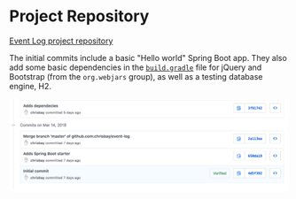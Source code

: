 # Project Repository

[Event Log project repository](https://github.com/chrisbay/event-log)

The initial commits include a basic "Hello world" Spring Boot app. They also add some basic dependencies in the [`build.gradle`](https://github.com/chrisbay/event-log/blob/3f91742a0527a65e64678c477d50f26a98b87f3e/build.gradle) file for jQuery and Bootstrap (from the `org.webjars` group), as well as a testing database engine, H2.

![Initial commits](initial-commits.png)